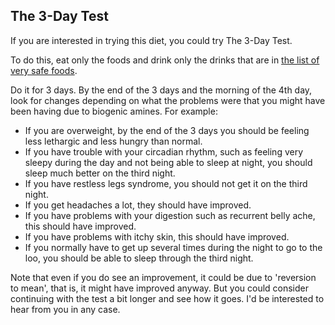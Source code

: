 <a name="three_day"></a>

## The 3-Day Test

If you are interested in trying this diet, you could try The 3-Day Test.

To do this, eat only the foods and drink only the drinks that are in [the list of very safe foods][very_safe].

Do it for 3 days. By the end of the 3 days and the morning of the 4th day, look for changes depending on what the problems were that you might have been having due to biogenic amines. For example:

- If you are overweight, by the end of the 3 days you should be feeling less lethargic and less hungry than normal.
- If you have trouble with your circadian rhythm, such as feeling very sleepy during the day and not being able to sleep at night, you should sleep much better on the third night.
- If you have restless legs syndrome, you should not get it on the third night.
- If you get headaches a lot, they should have improved.
- If you have problems with your digestion such as recurrent belly ache, this should have improved.
- If you have problems with itchy skin, this should have improved.
- If you normally have to get up several times during the night to go to the loo, you should be able to sleep through the third night.

Note that even if you do see an improvement, it could be due to 'reversion to mean', that is, it might have improved anyway. But you could consider continuing with the test a bit longer and see how it goes. I'd be interested to hear from you in any case.

[very_safe]: #very_safe
